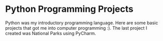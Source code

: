 # Python Programming Projects
Python was my introductory programming language. Here are some basic projects that got me into computer programming :). The last project I created was National Parks using PyCharm.
